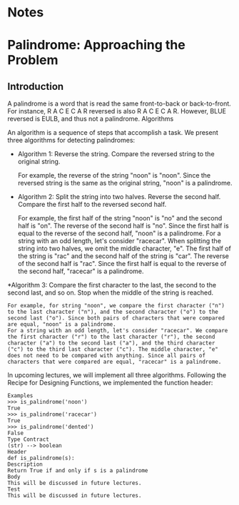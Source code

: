 # Notes

# Palindrome: Approaching the Problem
## Introduction

A palindrome is a word that is read the same front-to-back or back-to-front. For instance, R A C E C A R reversed is also R A C E C A R. However, BLUE reversed is EULB, and thus not a palindrome.
Algorithms

An algorithm is a sequence of steps that accomplish a task. We present three algorithms for detecting palindromes:
* Algorithm 1: Reverse the string. Compare the reversed string to the original string.

    For example, the reverse of the string "noon" is "noon". Since the reversed string is the same as the original string, "noon" is a palindrome.

* Algorithm 2: Split the string into two halves. Reverse the second half. Compare the first half to the reversed second half.

    For example, the first half of the string "noon" is "no" and the second half is "on". The reverse of the second half is "no". Since the first half is equal to the reverse of the second half, "noon" is a palindrome.
    For a string with an odd length, let's consider "racecar". When splitting the string into two halves, we omit the middle character, "e". The first half of the string is "rac" and the second half of the string is "car". The reverse of the second half is "rac". Since the first half is equal to the reverse of the second half, "racecar" is a palindrome.

*Algorithm 3: Compare the first character to the last, the second to the second last, and so on. Stop when the middle of the string is reached.

    For example, for string "noon", we compare the first character ("n") to the last character ("n"), and the second character ("o") to the second last ("o"). Since both pairs of characters that were compared are equal, "noon" is a palindrome.
    For a string with an odd length, let's consider "racecar". We compare the first character ("r") to the last character ("r"), the second character ("a") to the second last ("a"), and the third character ("c") to the third last character ("c"). The middle character, "e" does not need to be compared with anything. Since all pairs of characters that were compared are equal, "racecar" is a palindrome.

In upcoming lectures, we will implement all three algorithms. Following the Recipe for Designing Functions, we implemented the function header:

    Examples
    >>> is_palindrome('noon')
    True
    >>> is_palindrome('racecar')
    True
    >>> is_palindrome('dented')
    False
    Type Contract
    (str) --> boolean
    Header
    def is_palindrome(s):
    Description
    Return True if and only if s is a palindrome
    Body
    This will be discussed in future lectures.
    Test
    This will be discussed in future lectures.
